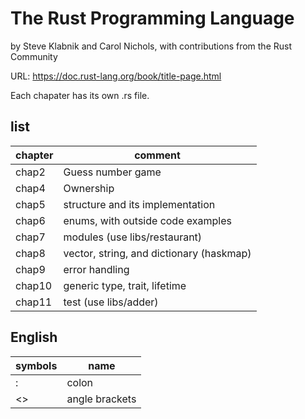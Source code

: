 # The Rust Programming Language
by Steve Klabnik and Carol Nichols, with contributions from the Rust Community<p>
URL: https://doc.rust-lang.org/book/title-page.html<p>
Each chapater has its own .rs file.

## list
| chapter| comment|
| -      | -      |
|chap2| Guess number game|
|chap4| Ownership|
|chap5| structure and its implementation|
|chap6| enums, with outside code examples|
|chap7| modules (use libs/restaurant)|
|chap8| vector, string, and dictionary (haskmap)|
|chap9| error handling|
|chap10| generic type, trait, lifetime|
|chap11| test (use libs/adder)|

## English
| symbols| name   |
| -      | -      |
| :      | colon  |
| <>     | angle brackets|